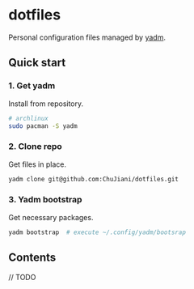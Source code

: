 # dotfiles
Personal configuration files managed by [yadm](https://yadm.io/#).

## Quick start
### 1. Get yadm
Install from repository.
```sh
# archlinux
sudo pacman -S yadm
```
### 2. Clone repo
Get files in place.
```sh
yadm clone git@github.com:ChuJiani/dotfiles.git
```
### 3. Yadm bootstrap 
Get necessary packages.
```sh
yadm bootstrap  # execute ~/.config/yadm/bootsrap
```

## Contents
// TODO
